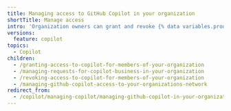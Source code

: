 ```yaml
---
title: Managing access to GitHub Copilot in your organization
shortTitle: Manage access
intro: 'Organization owners can grant and revoke {% data variables.product.prodname_copilot_short %} access for members of their organization.'
versions:
  feature: copilot
topics:
  - Copilot
children:
  - /granting-access-to-copilot-for-members-of-your-organization
  - /managing-requests-for-copilot-business-in-your-organization
  - /revoking-access-to-copilot-for-members-of-your-organization
  - /managing-github-copilot-access-to-your-organizations-network
redirect_from:
  - /copilot/managing-copilot/managing-github-copilot-in-your-organization/reviewing-github-copilot-activity-in-your-organization
---
```



